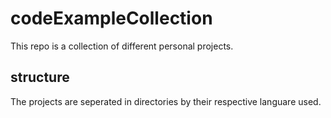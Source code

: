 # codeExampleCollection
This repo is a collection of different personal projects. 
## structure
The projects are seperated in directories by their respective languare used.
